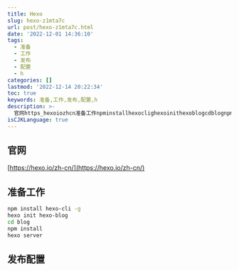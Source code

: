 ```yaml
---
title: Hexo
slug: hexo-z1mta7c
url: post/hexo-z1mta7c.html
date: '2022-12-01 14:36:10'
tags:
  - 准备
  - 工作
  - 发布
  - 配置
  - h
categories: []
lastmod: '2022-12-14 20:22:34'
toc: true
keywords: 准备,工作,发布,配置,h
description: >-
  官网https_hexoiozhcn准备工作npminstallhexoclighexoinithexoblogcdblognpminstallhexoserver发布配置‍
isCJKLanguage: true
---
```




## 官网

[https://hexo.io/zh-cn/](https://hexo.io/zh-cn/)

## 准备工作

```bash
npm install hexo-cli -g
hexo init hexo-blog
cd blog
npm install
hexo server
```

## 发布配置

‍
